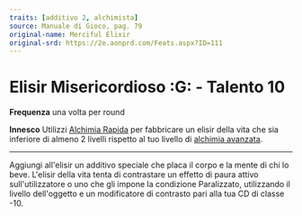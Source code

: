 ```yaml
---
traits: [additivo 2, alchimista]
source: Manuale di Gioco, pag. 79
original-name: Merciful Elixir
original-srd: https://2e.aonprd.com/Feats.aspx?ID=111
---
```


# Elisir Misericordioso :G: - Talento 10

**Frequenza** una volta per round

**Innesco** Utilizzi [Alchimia Rapida](/azioni/classe/alchimia-rapida) per
fabbricare un elisir della vita che sia inferiore di almeno 2 livelli rispetto
al tuo livello di [alchimia avanzata](/classi/alchimista#alchimia-avanzata).

---

Aggiungi all'elisir un additivo speciale che placa il corpo e la mente di chi lo
beve. L'elisir della vita tenta di contrastare un effetto di paura attivo
sull'utilizzatore o uno che gli impone la condizione Paralizzato, utilizzando il
livello dell'oggetto e un modificatore di contrasto pari alla tua CD di classe
-10.

